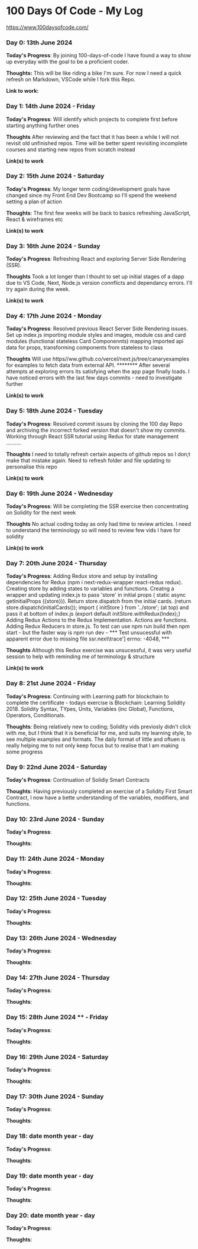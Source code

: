  # 100 Days Of Code - My Log
 https://www.100daysofcode.com/

### Day 0: 13th June 2024

**Today's Progress**: By joining 100-days-of-code I have found a way to show up everyday with the goal to be a proficient coder.  

**Thoughts:** This will be like riding a bike I'm sure. For now I need a quick refresh on Markdown, VSCode while I fork this Repo. 

**Link to work:** 



### Day 1: 14th June 2024 - Friday

**Today's Progress**: Will identify which projects to complete first before starting anything further ones

**Thoughts** After reviewing and the fact that it has been a while I will not revisit old unfinished repos. Time will be better spent revisiting incomplete courses and starting new repos from scratch instead

**Link(s) to work**



### Day 2: 15th June 2024 - Saturday

**Today's Progress**: My longer term coding/development goals have changed since my Front End Dev Bootcamp so I'll spend the weekend setting a plan of action

**Thoughts**: The first few weeks will be back to basics refreshing JavaScript, React & wireframes etc 

**Link(s) to work**



### Day 3: 16th June 2024 - Sunday

**Today's Progress**: Refreshing React and exploring Server Side Rendering (SSR). 

**Thoughts** Took a lot longer than I thouht to set up initial stages of a dapp due to VS Code, Next, Node.js version connflicts and dependancy errors. I'll try again during the week. 

**Link(s) to work**



### Day 4: 17th June 2024 - Monday

**Today's Progress**: Resolved previous React Server Side Rendering issues. Set up index.js importing module styles and images, module css and card modules (functional stateless Card Componennts) mapping imported api data for props, transforming components from stateless to class

**Thoughts** Will use https//ww.github.co/vercel/next.js/tree/canaryexamples for examples to fetch data from external API. ******** After several attempts at exploring errors its satisfying when the app page finally loads. I have noticed errors with the last few days commits  - need to investigate further

**Link(s) to work**



### Day 5: 18th June 2024 - Tuesday

**Today's Progress**: Resolved commit issues by cloning the 100 day Repo and archiving the incorrect forked version that doesn't show my commits. Working through React SSR tutorial using Redux for state management ..........

**Thoughts** I need to totally refresh certain aspects of github repos so I don;t make that mistake again. Need to refresh folder and file updating to personalise this repo

**Link(s) to work**



### Day 6: 19th June 2024 - Wednesday

**Today's Progress**: Will be completing the SSR exercise then concentrating on Solidity for the next week 

**Thoughts** No actual coding today as only had time to review articles. I need to understand the terminology so will need to review few vids I have for solidity

**Link(s) to work**



### Day 7: 20th June 2024 - Thursday

**Today's Progress**: Adding Redux store and setup by installing dependencies for Redux (npm i next-redux-wrapper react-redux redux). Creating store by adding states to variables and functions. Creatng a wrapper and updating index.js to pass 'store' in initial props ( static async getInitialProps ({store})). Return store.dispatch from the initial cards. (return store.dispatch(initialCards());
import { initStore } from '../store'; (at top) and pass it at bottom of index.js (export default initStore.withRedux(Index);)
Adding Redux Actions to the Redux Implementation. Actions are functions.  Adding Redux Reducers in store.js. 
To test can use npm run build then npm start  - but the faster way is npm run dev - *** Test unsucessful with apparent error due to missing file ssr\.next\trace']   errno: -4048, ***

**Thoughts** Although this Redux exercise was unsucessful, it was very useful session to help with reminding me of terminology & structure

**Link(s) to work**



### Day 8: 21st June 2024  - Friday

**Today's Progress**: Continuing with Learning path for blockchain to complete the certificate  - todays exercise is Blockchain: Learning Solidity 2018. Solidity Syntax, TYpes, Units, Variables (inc Global), Functions, Operators, Conditionals. 

**Thoughts**: Being relatively new to coding; Solidity vids previosly didn't click with me, but I think that it is beneficial for me, and suits my learning style, to see multiple examples and formats. The daily format of little and oftuen is really helping me to not only keep focus but to realise that I am making some progress


### Day 9: 22nd June 2024  - Saturday

**Today's Progress**: Continuation of Solidiy Smart Contracts

**Thoughts**: Having previously completed an exercise of a Solidity First Smart Contract, I now have a bette understanding of the variables, modifiers, and functions. 



### Day 10: 23rd June 2024  - Sunday 

**Today's Progress**: 

**Thoughts**:



### Day 11: 24th June 2024  - Monday 

**Today's Progress**: 

**Thoughts**:



### Day 12: 25th June 2024  - Tuesday

**Today's Progress**: 

**Thoughts**:



### Day 13: 26th June 2024 - Wednesday 

**Today's Progress**: 

**Thoughts**:



### Day 14: 27th June 2024  - Thursday 

**Today's Progress**: 

**Thoughts**:



### Day 15: 28th June 2024 **  - Friday 

**Today's Progress**: 

**Thoughts**:



### Day 16: 29th June 2024  - Saturday 

**Today's Progress**: 

**Thoughts**:



### Day 17: 30th June 2024  - Sunday 

**Today's Progress**: 

**Thoughts**:



### Day 18: date month year  - day 

**Today's Progress**: 

**Thoughts**:



### Day 19: date month year  - day 

**Today's Progress**: 

**Thoughts**:



### Day 20: date month year  - day 

**Today's Progress**: 

**Thoughts**:
